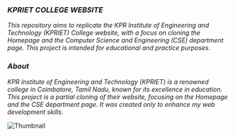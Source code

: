 ### ***KPRIET COLLEGE WEBSITE***

*This repository aims to replicate the KPR Institute of Engineering and Technology (KPRIET) College website, with a focus on cloning the Homepage and the Computer Science and Engineering (CSE) department page. This project is intended for educational and practice purposes.*

### ***About***
*KPR Institute of Engineering and Technology (KPRIET) is a renowned college in Coimbatore, Tamil Nadu, known for its excellence in education. This project is a partial cloning of their website, focusing on the Homepage and the CSE department page. It was created only to enhance my web development skills.*


![Thumbnail](https://github.com/jeyasri-senthil/KPRIET-Website/assets/108861190/ced28782-d01d-4098-9e78-a09e199649f1)
